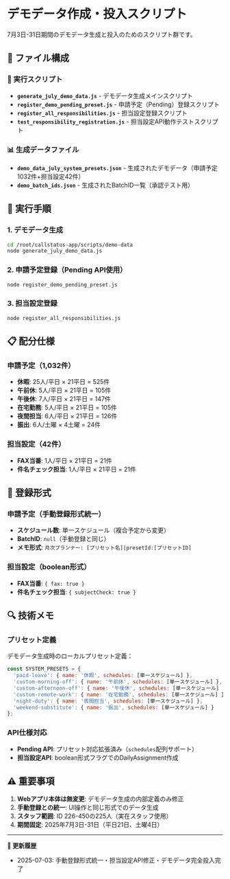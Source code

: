 # デモデータ作成・投入スクリプト

7月3日-31日期間のデモデータ生成と投入のためのスクリプト群です。

## 📁 ファイル構成

### 🔧 実行スクリプト
- **`generate_july_demo_data.js`** - デモデータ生成メインスクリプト
- **`register_demo_pending_preset.js`** - 申請予定（Pending）登録スクリプト  
- **`register_all_responsibilities.js`** - 担当設定登録スクリプト
- **`test_responsibility_registration.js`** - 担当設定API動作テストスクリプト

### 📊 生成データファイル
- **`demo_data_july_system_presets.json`** - 生成されたデモデータ（申請予定1032件+担当設定42件）
- **`demo_batch_ids.json`** - 生成されたBatchID一覧（承認テスト用）

## 🚀 実行手順

### 1. デモデータ生成
```bash
cd /root/callstatus-app/scripts/demo-data
node generate_july_demo_data.js
```

### 2. 申請予定登録（Pending API使用）
```bash
node register_demo_pending_preset.js
```

### 3. 担当設定登録
```bash
node register_all_responsibilities.js
```

## 📋 配分仕様

### 申請予定（1,032件）
- **休暇**: 25人/平日 × 21平日 = 525件
- **午前休**: 5人/平日 × 21平日 = 105件  
- **午後休**: 7人/平日 × 21平日 = 147件
- **在宅勤務**: 5人/平日 × 21平日 = 105件
- **夜間担当**: 6人/平日 × 21平日 = 126件
- **振出**: 6人/土曜 × 4土曜 = 24件

### 担当設定（42件）
- **FAX当番**: 1人/平日 × 21平日 = 21件
- **件名チェック担当**: 1人/平日 × 21平日 = 21件

## 🎯 登録形式

### 申請予定（手動登録形式統一）
- **スケジュール数**: 単一スケジュール（複合予定から変更）
- **BatchID**: `null`（手動登録と同じ）
- **メモ形式**: `月次プランナー: [プリセット名]|presetId:[プリセットID]`

### 担当設定（boolean形式）
- **FAX当番**: `{ fax: true }`
- **件名チェック担当**: `{ subjectCheck: true }`

## 🔍 技術メモ

### プリセット定義
デモデータ生成時のローカルプリセット定義：
```javascript
const SYSTEM_PRESETS = {
  'paid-leave': { name: '休暇', schedules: [単一スケジュール] },
  'custom-morning-off': { name: '午前休', schedules: [単一スケジュール] },
  'custom-afternoon-off': { name: '午後休', schedules: [単一スケジュール] },
  'custom-remote-work': { name: '在宅勤務', schedules: [単一スケジュール] },
  'night-duty': { name: '夜間担当', schedules: [単一スケジュール] },
  'weekend-substitute': { name: '振出', schedules: [単一スケジュール] }
};
```

### API仕様対応
- **Pending API**: プリセット対応拡張済み（`schedules`配列サポート）
- **担当設定API**: boolean形式フラグでのDailyAssignment作成

## ⚠️ 重要事項

1. **Webアプリ本体は無変更**: デモデータ生成の内部定義のみ修正
2. **手動登録との統一**: UI操作と同じ形式でのデータ生成
3. **スタッフ範囲**: ID 226-450の225人（実在スタッフ使用）
4. **期間固定**: 2025年7月3日-31日（平日21日、土曜4日）

---
**📝 更新履歴**
- 2025-07-03: 手動登録形式統一・担当設定API修正・デモデータ完全投入完了